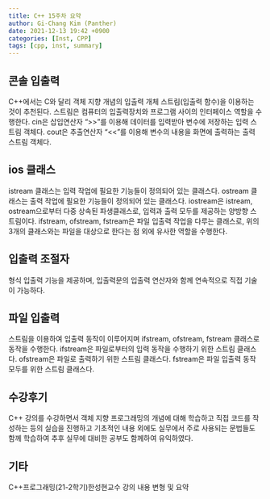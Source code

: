 ```yaml
---
title: C++ 15주차 요약
author: Gi-Chang Kim (Panther)
date: 2021-12-13 19:42 +0900
categories: [Inst, CPP]
tags: [cpp, inst, summary]
---
```


## 콘솔 입출력
C++에서는 C와 달리 객체 지향 개념의 입출력 개체 스트림(입출력 함수)을 이용하는 것이 추천된다.
스트림은 컴퓨터의 입출력장치와 프로그램 사이의 인터페이스 역할을 수행한다.
cin은 삽입연산자 “>>”를 이용해 데이터를 입력받아 변수에 저장하는 입력 스트림 객체다.
cout은 추출연산자 “<<”를 이용해 변수의 내용을 화면에 출력하는 출력 스트림 객체다.

## ios 클래스
istream 클래스는 입력 작업에 필요한 기능들이 정의되어 있는 클래스다.
ostream 클래스는 출력 작업에 필요한 기능들이 정의되어 있는 클래스다.
iostream은 istream, ostream으로부터 다중 상속된 파생클래스로, 입력과 출력 모두를 제공하는 양방향 스트림이다.
ifstream, ofstream, fstream은 파일 입출력 작업을 다루는 클래스로, 위의 3개의 클래스와는 파일을 대상으로 한다는 점 외에 유사한 역할을 수행한다.

## 입출력 조절자
형식 입출력 기능을 제공하며, 입출력문의 입출력 연산자와 함께 연속적으로 직접 기술이 가능하다.

## 파일 입출력
스트림을 이용하여 입출력 동작이 이루어지며 ifstream, ofstream, fstream 클래스로 동작을 수행한다.
ifstream은 파일로부터의 입력 동작을 수행하기 위한 스트림 클래스다.
ofstream은 파일로 출력하기 위한 스트림 클래스다.
fstream은 파일 입출력 동작 모두를 위한 스트림 클래스다.

## 수강후기
C++ 강의를 수강하면서 객체 지향 프로그래밍의 개념에 대해 학습하고 직접 코드를 작성하는 등의 실습을 진행하고 기초적인 내용 외에도 실무에서 주로 사용되는 문법들도 함께 학습하여 추후 실무에 대비한 공부도 함께하여 유익하였다.

## 기타
C++프로그래밍(21-2학기)한성현교수 강의 내용 변형 및 요약